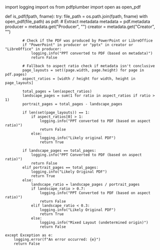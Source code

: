 import logging
import os
from pdfplumber import open as open_pdf


def is_pdf(fpath, fname):
    try:
        file_path = os.path.join(fpath, fname)
        with open_pdf(file_path) as pdf:
            # Extract metadata
            metadata = pdf.metadata
            producer = metadata.get("Producer", "")
            creator = metadata.get("Creator", "")

            # Check if the PDF was produced by PowerPoint or LibreOffice
            if "PowerPoint" in producer or "pptx" in creator or "LibreOffice" in producer:
                logging.info("PPT converted to PDF (based on metadata)")
                return False

            # Fallback to aspect ratio check if metadata isn't conclusive
            page_layouts = set((page.width, page.height) for page in pdf.pages)
            aspect_ratios = [width / height for width, height in page_layouts]

            total_pages = len(aspect_ratios)
            landscape_pages = sum(1 for ratio in aspect_ratios if ratio > 1)
            portrait_pages = total_pages - landscape_pages

            if len(set(page_layouts)) == 1:
                if aspect_ratios[0] > 1:
                    logging.info("PPT converted to PDF (based on aspect ratio)")
                    return False
                else:
                    logging.info("Likely original PDF")
                    return True

            if landscape_pages == total_pages:
                logging.info("PPT Converted to PDF (based on aspect ratio)")
                return False
            elif portrait_pages == total_pages:
                logging.info("Likely Original PDF")
                return True
            else:
                landscape_ratio = landscape_pages / portrait_pages
                if landscape_ratio > 0.7:
                    logging.info("PPT Converted to PDF (based on aspect ratio)")
                    return False
                elif landscape_ratio < 0.3:
                    logging.info("Likely Original PDF")
                    return True
                else:
                    logging.info("Mixed Layout (undetermined origin)")
                    return False

    except Exception as e:
        logging.error(f"An error occurred: {e}")
        return False
